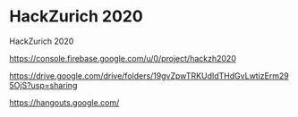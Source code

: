 # HackZurich 2020

HackZurich 2020

https://console.firebase.google.com/u/0/project/hackzh2020

https://drive.google.com/drive/folders/19gvZpwTRKUdIdTHdGvLwtizErm295OjS?usp=sharing

https://hangouts.google.com/
